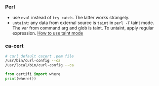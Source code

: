 

### Perl
- use `eval` instead of `try catch`. The latter works strangely.
- `untaint`: any data from external source is `taint` in `perl -T` taint mode. The var from command arg and glob is taint.  To untaint, apply regular expression. [How to use taint mode](http://www.perlmeme.org/howtos/secure_code/taint.html)


### ca-cert 

```bash
# curl default cacert .pem file
/usr/bin/curl-config --ca
/usr/local/bin/curl-config --ca
```

```python
from certifi import where
print(where())
```
